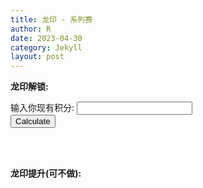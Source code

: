 ```yaml
---
title: 龙印 - 系列赛
author: R
date: 2023-04-30
category: Jekyll
layout: post
---
```


**龙印解锁:**


<form>
  <label for="points">输入你现有积分:</label>
  <input type="number" id="points" name="points">
  <br>
  <button type="button" onclick="calculatehours()">Calculate</button>
</form>

<div id="resultunlock"></div>

<script>
function calculatehours() {
  var points = document.getElementById("points").value;
  var hours = (6000 - points)/20;
  document.getElementById("resultunlock").textContent = "还需要使用加速 " + hours + "小时";
}
</script>

<br>
<br>


**龙印提升(可不做):**

